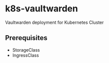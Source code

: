 # k8s-vaultwarden
Vaultwarden deployment for Kubernetes Cluster

## Prerequisites
- StorageClass
- IngressClass
